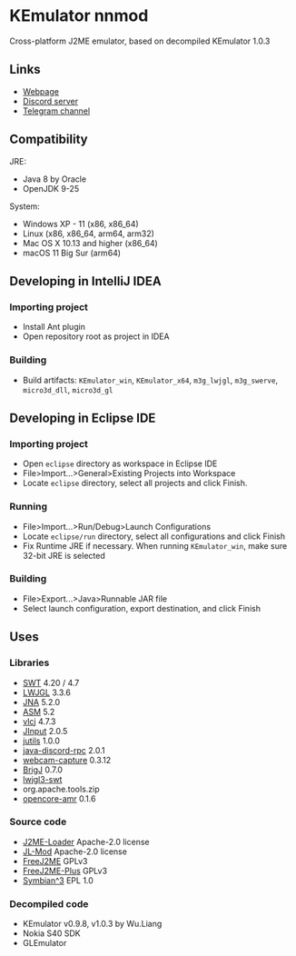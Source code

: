 # KEmulator nnmod
Cross-platform J2ME emulator, based on decompiled KEmulator 1.0.3

## Links
- [Webpage](https://nnproject.cc/kem)
- [Discord server](https://discord.gg/ETvTpMehXV)
- [Telegram channel](https://t.me/nnmidlets)

## Compatibility
JRE:
- Java 8 by Oracle
- OpenJDK 9-25

System:
- Windows XP - 11 (x86, x86_64)
- Linux (x86, x86_64, arm64, arm32)
- Mac OS X 10.13 and higher (x86_64)
- macOS 11 Big Sur (arm64)

## Developing in IntelliJ IDEA
### Importing project
- Install Ant plugin
- Open repository root as project in IDEA
### Building
- Build artifacts: `KEmulator_win`, `KEmulator_x64`, `m3g_lwjgl`, `m3g_swerve`, `micro3d_dll`, `micro3d_gl`

## Developing in Eclipse IDE
### Importing project
- Open `eclipse` directory as workspace in Eclipse IDE
- File>Import...>General>Existing Projects into Workspace
- Locate `eclipse` directory, select all projects and click Finish.
### Running
- File>Import...>Run/Debug>Launch Configurations
- Locate `eclipse/run` directory, select all configurations and click Finish
- Fix Runtime JRE if necessary. When running `KEmulator_win`, make sure 32-bit JRE is selected
### Building
- File>Export...>Java>Runnable JAR file
- Select launch configuration, export destination, and click Finish

## Uses
### Libraries
- [SWT](https://www.eclipse.org/swt/) 4.20 / 4.7
- [LWJGL](https://github.com/LWJGL/lwjgl3) 3.3.6
- [JNA](https://github.com/java-native-access/jna) 5.2.0
- [ASM](https://asm.ow2.io/) 5.2
- [vlcj](https://github.com/caprica/vlcj) 4.7.3
- [JInput](https://github.com/jinput/jinput) 2.0.5
- [jutils](https://github.com/jinput/jutils) 1.0.0
- [java-discord-rpc](https://github.com/MinnDevelopment/java-discord-rpc) 2.0.1
- [webcam-capture](https://github.com/sarxos/webcam-capture) 0.3.12
- [BrigJ](https://github.com/nativelibs4java/BridJ) 0.7.0
- [lwjgl3-swt](https://github.com/LWJGLX/lwjgl3-swt)
- org.apache.tools.zip
- [opencore-amr](https://sourceforge.net/projects/opencore-amr) 0.1.6

### Source code
- [J2ME-Loader](https://github.com/nikita36078/J2ME-Loader) Apache-2.0 license
- [JL-Mod](https://github.com/woesss/JL-Mod) Apache-2.0 license
- [FreeJ2ME](https://github.com/hex007/freej2me) GPLv3
- [FreeJ2ME-Plus](https://github.com/TASEmulators/freej2me-plus) GPLv3
- [Symbian^3](https://github.com/SymbianSource) EPL 1.0

### Decompiled code
- KEmulator v0.9.8, v1.0.3 by Wu.Liang
- Nokia S40 SDK
- GLEmulator
